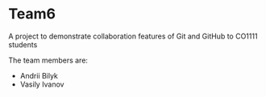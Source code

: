 # Team6
A project to demonstrate collaboration features of Git and GitHub to CO1111 students

The team members are:
- Andrii Bilyk  
- Vasily Ivanov
